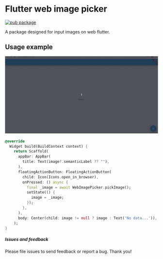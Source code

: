 # Flutter web image picker
[![pub package](https://img.shields.io/badge/Pub-v0.0.1-red)](https://pub.dev/packages/flutter_web_image_picker)

A package designed for input images on web flutter.

## Usage example

![](https://github.com/AlvaroVasconcelos/flutter_web_image_picker/raw/master/screenshots/01.gif)


``` dart 
@override
  Widget build(BuildContext context) {
    return Scaffold(
      appBar: AppBar(
        title: Text(image?.semanticLabel ?? ""),
      ),
      floatingActionButton: FloatingActionButton(
        child: Icon(Icons.open_in_browser),
        onPressed: () async {
          final _image = await WebImagePicker.pickImage();
          setState(() {
            image = _image;
          });
        },
      ),
      body: Center(child: image != null ? image : Text('No data...')),
    );
}

```
##### Issues and feedback 
Please file issues to send feedback or report a bug. Thank you!

